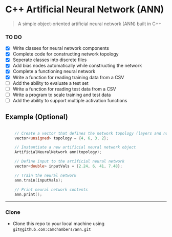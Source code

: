 # C++ Artificial Neural Network (ANN)

> A simple object-oriented artificial neural network (ANN) built in C++

### TO DO

- [x] Write classes for neural network components
- [x] Complete code for constructing network topology
- [x] Seperate classes into discrete files
- [x] Add bias nodes automatically while constructing the network
- [x] Complete a functioning neural network
- [x] Write a function for reading training data from a CSV
- [ ] Add the ability to evaluate a test set 
- [ ] Write a function for reading test data from a CSV
- [ ] Write a program to scale training and test data
- [ ] Add the ability to support multiple activation functions

## Example (Optional)

```cpp

    // Create a vector that defines the network topology (layers and nodes per layer)
    vector<unsigned> topology = {4, 6, 3, 2};

    // Instantiate a new artificial neural network object
    ArtificialNeuralNetwork ann(topology);

    // Define input to the artificial neural network
    vector<double> inputVals = {2.24, 6, 41, 7.48};

    // Train the neural network
    ann.train(inputVals);

    // Print neural network contents
    ann.print();

```

---
### Clone

- Clone this repo to your local machine using `git@github.com:camchambers/ann.git`

